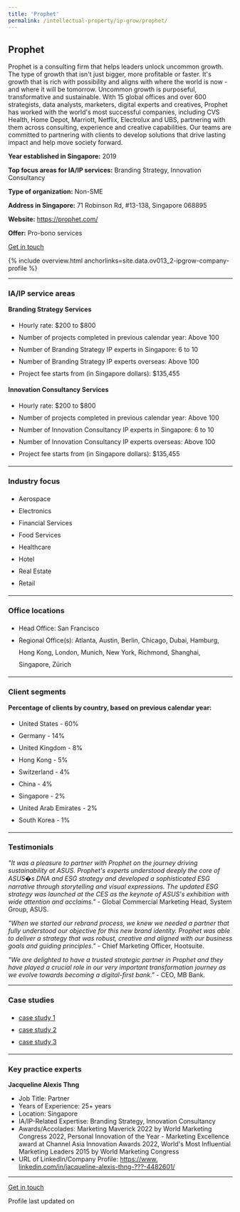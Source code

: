 ```yaml
---
title: 'Prophet'
permalink: /intellectual-property/ip-grow/prophet/
---
```


## Prophet

Prophet is a consulting firm that helps leaders unlock uncommon growth. The type of growth that isn't just bigger, more profitable or faster. It's growth that is rich with possibility and aligns with where the world is now - and where it will be tomorrow. Uncommon growth is purposeful, transformative and sustainable.
With 15 global offices and over 600 strategists, data analysts, marketers, digital experts and creatives, Prophet has worked with the world's most successful companies, including CVS Health, Home Depot, Marriott, Netflix, Electrolux and UBS, partnering with them across consulting, experience and creative capabilities. Our teams are committed to partnering with clients to develop solutions that drive lasting impact and help move society forward.

<b>Year established in Singapore:</b> 2019

<b>Top focus areas for IA/IP services:</b> Branding Strategy, Innovation Consultancy

<b>Type of organization:</b> Non-SME

<b>Address in Singapore:</b> 71 Robinson Rd, #13-138, Singapore 068895

<b>Website:</b> <a href='https://prophet.com/'>https://prophet.com/</a>

<b>Offer:</b> Pro-bono services

<a class='btn' href='https://form.gov.sg/6564095075c7100011b8e498' target='_blank' rel='noopener'>Get in touch</a>

{% include overview.html anchorlinks=site.data.ov013_2-ipgrow-company-profile %}

---
<a name='ip-related-service-areas'></a>
### IA/IP service areas

**Branding Strategy Services**

<ul>
<li style='line-height: 27px; margin: 0px 0px !important'>Hourly rate:  $200 to $800</li>
<li style='line-height: 27px; margin: 0px 0px !important'>Number of projects completed in previous calendar year: Above 100</li>
<li style='line-height: 27px; margin: 0px 0px !important'>Number of Branding Strategy IP experts in Singapore: 6 to 10</li>
<li style='line-height: 27px; margin: 0px 0px !important'>Number of Branding Strategy IP experts overseas: Above 100</li>
<li style='line-height: 27px; margin: 0px 0px !important'>Project fee starts from (in Singapore dollars):  $135,455</li>
</ul>

**Innovation Consultancy Services**

<ul>
<li style='line-height: 27px; margin: 0px 0px !important'>Hourly rate:  $200 to $800</li>
<li style='line-height: 27px; margin: 0px 0px !important'>Number of projects completed in previous calendar year: Above 100</li>
<li style='line-height: 27px; margin: 0px 0px !important'>Number of Innovation Consultancy IP experts in Singapore: 6 to 10</li>
<li style='line-height: 27px; margin: 0px 0px !important'>Number of Innovation Consultancy IP experts overseas: Above 100</li>
<li style='line-height: 27px; margin: 0px 0px !important'>Project fee starts from (in Singapore dollars):  $135,455</li>
</ul>

---
<a name='industry-focus'></a>
### Industry focus

<ul><li style='line-height: 27px; margin: 0px 0px !important'> Aerospace</li><li style='line-height: 27px; margin: 0px 0px !important'>Electronics</li><li style='line-height: 27px; margin: 0px 0px !important'>Financial Services</li><li style='line-height: 27px; margin: 0px 0px !important'>Food Services</li><li style='line-height: 27px; margin: 0px 0px !important'>Healthcare</li><li style='line-height: 27px; margin: 0px 0px !important'>Hotel</li><li style='line-height: 27px; margin: 0px 0px !important'>Real Estate</li><li style='line-height: 27px; margin: 0px 0px !important'>Retail</li></ul>

---
<a name='office-locations'></a>
### Office locations

<ul><li style='line-height: 27px; margin: 0px 0px !important'> Head Office: San Francisco</li><li style='line-height: 27px; margin: 0px 0px !important'>Regional Office(s): Atlanta, Austin, Berlin, Chicago, Dubai, Hamburg, Hong Kong, London, Munich, New York, Richmond, Shanghai, Singapore, Z&uuml;rich</li></ul>

---
<a name='client-segments'></a>
### Client segments

**Percentage of clients by country, based on previous calendar year:**

<ul><li style='line-height: 27px; margin: 0px 0px !important'> United States - 60%</li><li style='line-height: 27px; margin: 0px 0px !important'>Germany - 14%</li><li style='line-height: 27px; margin: 0px 0px !important'>United Kingdom - 8%</li><li style='line-height: 27px; margin: 0px 0px !important'>Hong Kong - 5%</li><li style='line-height: 27px; margin: 0px 0px !important'>Switzerland - 4%</li><li style='line-height: 27px; margin: 0px 0px !important'>China - 4%</li><li style='line-height: 27px; margin: 0px 0px !important'>Singapore - 2%</li><li style='line-height: 27px; margin: 0px 0px !important'>United Arab Emirates - 2%</li><li style='line-height: 27px; margin: 0px 0px !important'>South Korea - 1%</li></ul>

---
<a name='testimonials'></a>
### Testimonials

*"It was a pleasure to partner with Prophet on the journey driving sustainability at ASUS. Prophet's experts understood deeply the core of ASUS�s DNA and ESG strategy and developed a sophisticated ESG narrative through storytelling and visual expressions. The updated ESG strategy was launched at the CES as the keynote of ASUS's exhibition with wide attention and acclaims."* - Global Commercial Marketing Head, System Group, ASUS.

*"When we started our rebrand process, we knew we needed a partner that fully understood our objective for this new brand identity. Prophet was able to deliver a strategy that was robust, creative and aligned with our business goals and guiding principles."* - Chief Marketing Officer, Hootsuite.

*"We are delighted to have a trusted strategic partner in Prophet and they have played a crucial role in our very important transformation journey as we evolve towards becoming a digital-first bank."* - CEO, MB Bank.



---
<a name='case-studies'></a>
### Case studies

<ul><li style='line-height: 27px; margin: 0px 0px !important'> <a href="https://prophet.com/case-studies/mb-bank/" target="_blank" rel="noopener">case study 1</a></li><li style='line-height: 27px; margin: 0px 0px !important'><a href="https://prophet.com/case-studies/asus/" target="_blank" rel="noopener">case study 2</a></li><li style='line-height: 27px; margin: 0px 0px !important'><a href="https://prophet.com/case-studies/josun-hotels-resorts/" target="_blank" rel="noopener">case study 3</a></li></ul>

---
<a name='key-practice-experts'></a>
### Key practice experts

**Jacqueline Alexis Thng**

- Job Title: Partner
- Years of Experience: 25+ years
- Location: Singapore
- IA/IP-Related Expertise: Branding Strategy, Innovation Consultancy
- Awards/Accolades: Marketing Maverick 2022 by World Marketing Congress 2022, Personal Innovation of the Year - Marketing Excellence award at Channel Asia Innovation Awards 2022, World's Most Influential Marketing Leaders 2015 by World Marketing Congress
- URL of LinkedIn/Company Profile: <a href="https://www.linkedin.com/in/jacqueline-alexis-thng-%E6%B1%A4%E6%B7%91%E5%85%B0-4482601/overlay/contact-info/" target="_blank" rel="noopener">https://www. linkedin.com/in/jacqueline-alexis-thng-???-4482601/</a>


---
<p>
<a class='btn' href='https://form.gov.sg/6564095075c7100011b8e498' target='_blank' rel='noopener'>Get in touch</a>
</p>
Profile last updated on 
